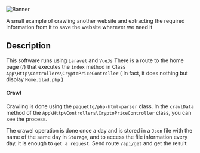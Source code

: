 ![Banner](https://mhmmdq.ir/Crypto_Screener/img.png)

A small example of crawling another website and extracting the required information from it to save the website wherever we need it
## Description
This software runs using `Laravel` and `VueJs`
There is a route to the home page (/) that executes the `index` method in Class `App\Http\Controllers\CryptoPriceController` ( In fact, it does nothing but display `Home.blad.php` )

#### Crawl
Crawling is done using the `paquettg/php-html-parser` class. In the `crawlData` method of the `App\Http\Controllers\CryptoPriceController` class, you can see the process.

The crawel operation is done once a day and is stored in a `Json` file with the name of the same day in `Storage`, and to access the file information every day, it is enough to `get a request`. Send route `/api/get` and get the result
